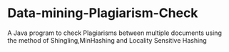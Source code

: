 # Data-mining-Plagiarism-Check
A Java program to check Plagiarisms between multiple documents using the method of Shingling,MinHashing and Locality Sensitive Hashing
